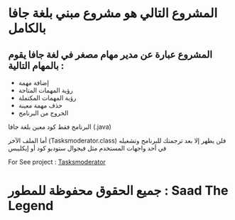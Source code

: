 # المشروع التالي هو مشروع مبني بلغة جافا بالكامل
## المشروع عبارة عن مدير مهام مصغر في لغة جافا يقوم بالمهام التالية :

- إضافة مهمة
- رؤية المهمات المتاحة
- رؤية المهمات المكتملة
- حذف مهمة معينة
- الخروج من البرنامج

البرنامج فقط كود معين بلغة جافا (.java)

أما الملف الآخر (Tasksmoderator.class)
فلن يظهر إلا بعد ترجمتك للبرنامج وتشغيله في أحد واجهات المستخدم مثل فيجوال ستوديو كود أو إيكليبس


For See project : [Tasksmoderator](https://github.com/Saad711T/Tasksmoderator/blob/main/Tasksmoderator.java) 

# جميع الحقوق محفوظة للمطور : Saad The Legend